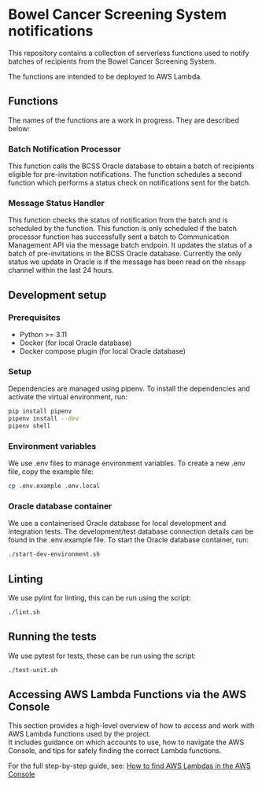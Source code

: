 # Bowel Cancer Screening System notifications

This repository contains a collection of serverless functions used to notify batches of recipients from the Bowel Cancer Screening System.

The functions are intended to be deployed to AWS Lambda.

## Functions

The names of the functions are a work in progress. They are described below:


### Batch Notification Processor

This function calls the BCSS Oracle database to obtain a batch of recipients eligible for pre-invitation notifications.
The function schedules a second function which performs a status check on notifications sent for the batch.


### Message Status Handler

This function checks the status of notification from the batch and is scheduled by the function.
This function is only scheduled if the batch processor function has successfully sent a batch to Communication Management API via the message batch endpoin.
It updates the status of a batch of pre-invitations in the BCSS Oracle database.
Currently the only status we update in Oracle is if the message has been read on the `nhsapp` channel within the last 24 hours.

## Development setup

### Prerequisites

- Python >= 3.11
- Docker (for local Oracle database)
- Docker compose plugin (for local Oracle database)

### Setup

Dependencies are managed using pipenv. To install the dependencies and activate the virtual environment, run:

```bash
pip install pipenv
pipenv install --dev
pipenv shell
```

### Environment variables

We use .env files to manage environment variables. To create a new .env file, copy the example file:

```bash
cp .env.example .env.local
```

### Oracle database container

We use a containerised Oracle database for local development and integration tests.
The development/test database connection details can be found in the .env.example file.
To start the Oracle database container, run:

```bash
./start-dev-environment.sh
```


## Linting

We use pylint for linting, this can be run using the script:

```bash
./lint.sh
```

## Running the tests

We use pytest for tests, these can be run using the script:

```bash
./test-unit.sh
```

## Accessing AWS Lambda Functions via the AWS Console

This section provides a high-level overview of how to access and work with AWS Lambda functions used by the project.  
It includes guidance on which accounts to use, how to navigate the AWS Console, and tips for safely finding the correct Lambda functions.

For the full step-by-step guide, see: [How to find AWS Lambdas in the AWS Console](docs/access-aws-lambdas.md)